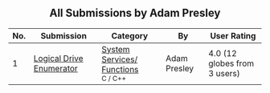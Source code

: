 ﻿<div align="center">

## All Submissions by Adam Presley

</div>

No.  | Submission | Category | By   | User Rating
---- | ---------- | -------- | ---- | -----------
1 | [Logical Drive Enumerator<br />](https://github.com/Planet-Source-Code/adam-presley-logical-drive-enumerator__3-1071) | [System Services/ Functions<br /><sup>C / C++</sup>](../ByCategory/system-services-functions__3-23.md) | Adam Presley | 4.0 (12 globes from 3 users)
